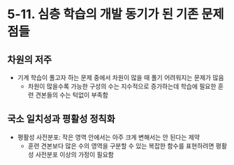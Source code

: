 # 5-11. 심층 학습의 개발 동기가 된 기존 문제점들

## 차원의 저주

* 기계 학습이 풀고자 하는 문제 중에서 차원이 많을 때 풀기 어려워지는 문제가 많음
    * 차원이 많을수록 가능한 구성의 수는 지수적으로 증가하는데 학습에 필요한 훈련 견본들의 수는 턱없이 부족함

## 국소 일치성과 평활성 정칙화

* 평활성 사전분포: 작은 영역 안에서는 아주 크게 변해서는 안 된다는 제약
    * 훈련 견본보다 많은 수의 영역을 구분할 수 있는 복잡한 함수를 표현하려면 평활성 사전분포 이상의 가정이 필요함
